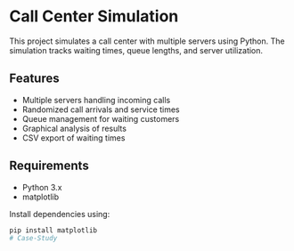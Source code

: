 # Call Center Simulation

This project simulates a call center with multiple servers using Python. The simulation tracks waiting times, queue lengths, and server utilization.

## Features
- Multiple servers handling incoming calls
- Randomized call arrivals and service times
- Queue management for waiting customers
- Graphical analysis of results
- CSV export of waiting times

## Requirements
- Python 3.x
- matplotlib

Install dependencies using:

```bash
pip install matplotlib
# Case-Study